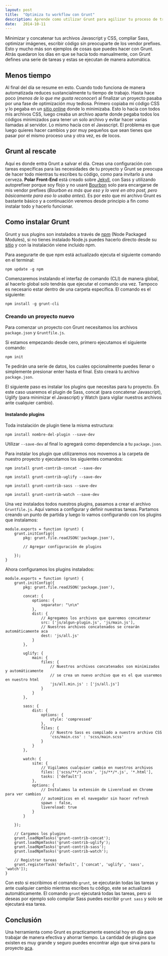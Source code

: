 ```yaml
---
layout: post
title:  "Optimiza tu workflow con Grunt"
description: Aprende como utilizar Grunt para agilizar tu proceso de trabajo y ahorrar tiempo.
date:   2014-10-11
---
```


Minimizar y concatenar tus archivos Javascript y CSS, compliar Sass, optimizar imágenes, escribir código sin preocuparte de los vendor prefixes. Esto y mucho más son ejemplos de cosas que puedes hacer con Grunt. Atrás quedaron los días en que se hacía todo manualmente, con Grunt defines una serie de tareas y estas se ejecutan de manera automática. 

## Menos tiempo

Al final del día se resume en esto. Cuando todo funciona de manera automatizada reduces sustancialmente tu tiempo de trabajo. Hasta hace poco (*menos de lo que me gusta reconocer*) al finalizar un proyecto pasaba por una fase de optimización muy tediosa. Primero copiaba mi código CSS y lo pegaba en un [sitio online](http://cssminifier.com/) donde lo minimizaba. Esto lo hacía con todos mis archivos CSS, luego creaba un archivo aparte donde pegaba todos los códigos minimizados para tener un solo archivo y evitar hacer varias llamadas al servidor. Lo mismo hacía con el Javascript. El problema es que luego quieres hacer cambios y por muy pequeños que sean tienes que pasar por el mismo proceso una y otra vez, es de locos.

## Grunt al rescate

Aquí es donde entra Grunt a salvar el día. Creas una configuración con tareas específicas para las necesidades de tu proyecto y Grunt se preocupa de hacer todo mientras tu escribes tu código, como para invitarlo a una cerveza. **Polar Front-End** está creado sobre [Jekyll](http://jekyllrb.com/), con Sass y utilizando autoprefixer porque soy flojo y no usaré [Bourbon](http://bourbon.io/) solo para encargarse de mis vendor prefixes (*Bourbon es más que eso y lo veré en otro post, pero básicamente para eso lo usaba antes*). Es por esto que mi archivo Grunt es bastante básico y a continuación veremos desde principio a fin como instalar todo y hacerlo funcionar.

## Como instalar Grunt

Grunt y sus plugins son instalados a través de [npm](https://www.npmjs.org/) (Node Packaged Modules), si no tienes instalado Node.js puedes hacerlo directo desde su [sitio](http://nodejs.org/) y con la instalación viene incluido npm.

Para asegurarte de que npm está actualizado ejecuta el siguiente comando en el terminal: 
<pre><code class="language-bash">npm update -g npm</code></pre>

Comenzaremos instalando el interfaz de comando (CLI) de manera global, al hacerlo global solo tendrás que ejecutar el comando una vez. Tampoco es necesario estar dentro de una carpeta específica. El comando es el siguiente: 

<pre>
<code class="language-bash">npm install -g grunt-cli</code>
</pre>

### Creando un proyecto nuevo

Para comenzar un proyecto con Grunt necesitamos los archivos `package.json` y `Gruntfile.js`.

Si estamos empezando desde cero, primero ejecutamos el siguiente comando:

<pre>
<code class="language-bash">npm init</code>
</pre>

Te pedirán una serie de datos, los cuales opcionalmente puedes llenar o simplemente presionar enter hasta el final. Esto creará tu archivo `package.json`.

El siguiente paso es instalar los plugins que necesitas para tu proyecto. En este caso usaremos el plugin de Sass, concat (para concatenar Javascript), Uglify (para minimizar el Javascript) y Watch (para vigilar nuestros archivos ante cualquier cambio).

#### Instalando plugins

Toda instalación de plugin tiene la misma estructura:

<pre>
<code class="language-bash">npm install nombre-del-plugin --save-dev</code>
</pre>

Utilizar `--save-dev` al final lo agregará como dependencia a tu `package.json`.

Para instalar los plugin que utilizaremos nos movemos a la carpeta de nuestro proyecto y ejecutamos los siguientes comandos:

<pre>
<code class="language-bash">npm install grunt-contrib-concat --save-dev</code>
</pre>

<pre>
<code class="language-bash">npm install grunt-contrib-uglify --save-dev</code>
</pre>

<pre>
<code class="language-bash">npm install grunt-contrib-sass --save-dev</code>
</pre>

<pre>
<code class="language-bash">npm install grunt-contrib-watch --save-dev</code>
</pre>

Una vez instalados todos nuestros plugins, pasamos a crear el archivo `Gruntfile.js`. Aquí vamos a configurar y definir nuestras tareas. Partamos creando un punto de partida y luego lo vamos configurando con los plugins que instalamos:

<pre>
<code class="language-javascript">module.exports = function (grunt) {
    grunt.initConfig({
        pkg: grunt.file.readJSON('package.json'),

        // Agregar configuración de plugins

    });
}</code>
</pre>

Ahora configuramos los plugins instalados:

<pre>
<code class="language-javascript">module.exports = function (grunt) {
    grunt.initConfig({
        pkg: grunt.file.readJSON('package.json'),

        concat: {
            options: {
                separator: "\n\n"
            },
            dist: {
                // Agregamos los archivos que queremos concatenar
                src: ['js/algun-plugin.js', 'js/main.js'],
                // Nuestros archivos concatenados se crearán automáticamente aca
                dest: 'js/all.js'
            } 
        },

        uglify: {
            main: {
                files: {
                    // Nuestros archivos concatenados son minimizados y automáticamente
                    // se crea un nuevo archivo que es el que usaremos en nuestro html
                    'js/all.min.js' : ['js/all.js']
                }
            }
        },

        sass: {
            dist: {
                options: {
                    style: 'compressed'
                },
                files: {
                    // Nuestro Sass es compilado a nuestro archivo CSS
                    'css/main.css' : 'scss/main.scss'
                }
            }
        },

        watch: {
            site: {
                // Vigilamos cualquier cambio en nuestros archivos
                files: ['scss/**/*.scss', 'js/**/*.js', '*.html'],
                tasks: ['default']
            },
            options: {
                // Instalamos la extensión de Livereload en Chrome para ver cambios
                // automáticos en el navegador sin hacer refresh
                spawn : false,
                livereload: true
            }
        }

    });

    // Cargamos los plugins
    grunt.loadNpmTasks('grunt-contrib-concat');
    grunt.loadNpmTasks('grunt-contrib-uglify');
    grunt.loadNpmTasks('grunt-contrib-sass');
    grunt.loadNpmTasks('grunt-contrib-watch');

    // Registrar tareas
    grunt.registerTask('default', ['concat', 'uglify', 'sass', 'watch']);
}</code>
</pre>

Con esto si escribimos el comando `grunt`, se ejecutarán todas las tareas y ante cualquier cambio mientras escribes tu código, este se actualizará automáticamente. El comando `grunt` ejecutará todas las tareas, pero si deseas por ejemplo solo compilar Sass puedes escribir `grunt sass` y solo se ejecutará esa tarea.

## Conclusión

Una herramienta como Grunt es practicamente esencial hoy en día para trabajar de manera efectiva y ahorrar tiempo. La cantidad de plugins que existen es muy grande y seguro puedes encontrar algo que sirva para tu proyecto [aca](http://gruntjs.com/plugins).